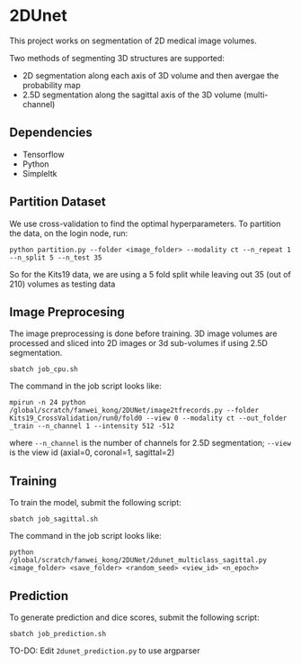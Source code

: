# 2DUnet

This project works on segmentation of 2D medical image volumes. 

Two methods of segmenting 3D structures are supported:

* 2D segmentation along each axis of 3D volume and then avergae the probability map
* 2.5D segmentation along the sagittal axis of the 3D volume (multi-channel)

## Dependencies

* Tensorflow
* Python 
* SimpleItk

## Partition Dataset 

We use cross-validation to find the optimal hyperparameters. To partition the data, on the login node, run:

```
python partition.py --folder <image_folder> --modality ct --n_repeat 1 --n_split 5 --n_test 35
```
So for the Kits19 data, we are using a 5 fold split while leaving out 35 (out of 210) volumes as testing data

## Image Preprocesing

The image preprocessing is done before training. 3D image volumes are processed and sliced into 2D images or 3d sub-volumes if using 2.5D segmentation. 

```
sbatch job_cpu.sh
```
The command in the job script looks like:
```
mpirun -n 24 python /global/scratch/fanwei_kong/2DUNet/image2tfrecords.py --folder Kits19_CrossValidation/run0/fold0 --view 0 --modality ct --out_folder _train --n_channel 1 --intensity 512 -512
```
where `--n_channel` is the number of channels for 2.5D segmentation; `--view` is the view id (axial=0, coronal=1, sagittal=2)

## Training

To train the model, submit the following script:
```
sbatch job_sagittal.sh
```
The command in the job script looks like:
```
python /global/scratch/fanwei_kong/2DUNet/2dunet_multiclass_sagittal.py <image_folder> <save_folder> <random_seed> <view_id> <n_epoch>
```

## Prediction
To generate prediction and dice scores, submit the following script:
```
sbatch job_prediction.sh
```

TO-DO: Edit `2dunet_prediction.py` to use argparser

